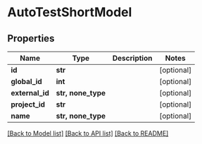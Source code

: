 # AutoTestShortModel


## Properties
Name | Type | Description | Notes
------------ | ------------- | ------------- | -------------
**id** | **str** |  | [optional] 
**global_id** | **int** |  | [optional] 
**external_id** | **str, none_type** |  | [optional] 
**project_id** | **str** |  | [optional] 
**name** | **str, none_type** |  | [optional] 

[[Back to Model list]](../README.md#documentation-for-models) [[Back to API list]](../README.md#documentation-for-api-endpoints) [[Back to README]](../README.md)


